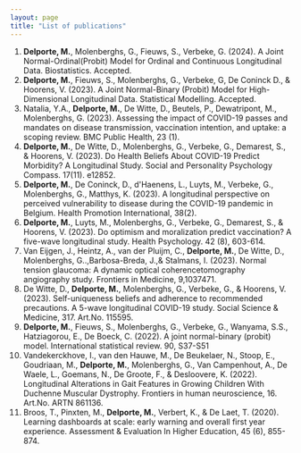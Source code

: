 ```yaml
---
layout: page
title: "List of publications"
---
```


1.	<b> Delporte, M.</b>, Molenberghs, G., Fieuws, S., Verbeke, G. (2024). A Joint Normal-Ordinal(Probit) Model for Ordinal and Continuous Longitudinal Data. Biostatistics. Accepted.
2.	<b>Delporte, M.</b>, Fieuws, S., Molenberghs, G., Verbeke, G, De Coninck D., & Hoorens, V. (2023). A Joint Normal-Binary (Probit) Model for High-Dimensional Longitudinal Data. Statistical Modelling. Accepted.
3.	Natalia, Y.A., <b> Delporte, M.</b>, De Witte, D., Beutels, P., Dewatripont, M., Molenberghs, G. (2023). Assessing the impact of COVID-19 passes and mandates on disease transmission, vaccination intention, and uptake: a scoping review. BMC Public Health, 23 (1). 
4.	<b> Delporte, M.</b>, De Witte, D., Molenberghs, G., Verbeke, G., Demarest, S., & Hoorens, V. (2023). Do Health Beliefs About COVID-19 Predict Morbidity? A Longitudinal Study. Social and Personality Psychology Compass. 17(11). e12852.
5.	<b>Delporte, M.</b>, De Coninck, D., d'Haenens, L., Luyts, M., Verbeke, G., Molenberghs, G., Matthys, K. (2023). A longitudinal perspective on perceived vulnerability to disease during the COVID-19 pandemic in Belgium. Health Promotion International, 38(2).
6.	<b> Delporte, M.</b>, Luyts, M., Molenberghs, G., Verbeke, G., Demarest, S., & Hoorens, V. (2023). Do optimism and moralization predict vaccination? A five-wave longitudinal study. Health Psychology. 42 (8), 603-614.
7.	Van Eijgen, J., Heintz, A., van der Pluijm, C., <b>Delporte, M.</b>, De Witte, D., Molenberghs, G..,Barbosa-Breda, J.,& Stalmans, I. (2023). Normal tension glaucoma: A dynamic optical coherencetomography angiography study. Frontiers in Medicine, 9,1037471.
8.	De Witte, D., <b>Delporte, M.</b>, Molenberghs, G., Verbeke, G., & Hoorens, V. (2023). Self-uniqueness beliefs and adherence to recommended precautions. A 5-wave longitudinal COVID-19 study. Social Science & Medicine, 317. Art.No. 115595.
9.	<b> Delporte, M.</b>, Fieuws, S., Molenberghs, G., Verbeke, G., Wanyama, S.S., Hatziagorou, E., De Boeck, C. (2022). A joint normal-binary (probit) model. International statistical review. 90, S37-S51
10.	Vandekerckhove, I., van den Hauwe, M., De Beukelaer, N., Stoop, E., Goudriaan, M., <b> Delporte, M.</b>, Molenberghs, G., Van Campenhout, A., De Waele, L., Goemans, N., De Groote, F., & Desloovere, K. (2022). Longitudinal Alterations in Gait Features in Growing Children With Duchenne Muscular Dystrophy. Frontiers in human neuroscience, 16. Art.No. ARTN 861136.
11.	Broos, T., Pinxten, M., <b> Delporte, M.</b>, Verbert, K., & De Laet, T. (2020). Learning dashboards at scale: early warning and overall first year experience. Assessment & Evaluation In Higher Education, 45 (6), 855-874.


